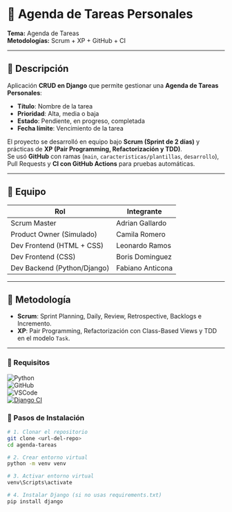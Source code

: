 # 📝 Agenda de Tareas Personales  

**Tema:** Agenda de Tareas  
**Metodologías:** Scrum + XP + GitHub + CI  

---

## 📖  Descripción  
Aplicación **CRUD en Django** que permite gestionar una **Agenda de Tareas Personales**:  

- **Título**: Nombre de la tarea  
- **Prioridad**: Alta, media o baja  
- **Estado**: Pendiente, en progreso, completada  
- **Fecha límite**: Vencimiento de la tarea  

El proyecto se desarrolló en equipo bajo **Scrum (Sprint de 2 días)** y prácticas de **XP (Pair Programming, Refactorización y TDD)**.  
Se usó **GitHub** con ramas (`main`, `caracteristicas/plantillas`, `desarrollo`), Pull Requests y **CI con GitHub Actions** para pruebas automáticas.  

---

## 👥 Equipo  
| Rol                        | Integrante        |
|----------------------------|-------------------|
| Scrum Master               | Adrian Gallardo   |
| Product Owner (Simulado)   | Camila Romero     |
| Dev Frontend (HTML + CSS)  | Leonardo Ramos    |
| Dev Frontend (CSS)         | Boris Dominguez   |
| Dev Backend (Python/Django)| Fabiano Anticona  |

---

## 🧠 Metodología  
- **Scrum**: Sprint Planning, Daily, Review, Retrospective, Backlogs e Incremento.  
- **XP**: Pair Programming, Refactorización con Class-Based Views y TDD en el modelo `Task`.  

---

### 🔑 Requisitos  
![Python](https://img.shields.io/badge/Python-3776AB?style=for-the-badge&logo=python&logoColor=white)    
![GitHub](https://img.shields.io/badge/GitHub-181717?style=for-the-badge&logo=github&logoColor=white)  
![VSCode](https://img.shields.io/badge/VS%20Code-007ACC?style=for-the-badge&logo=visualstudiocode&logoColor=white)  
[![Django CI](https://github.com/Adrian-nex/Agenda_Tareas_Personales/actions/workflows/django.yml/badge.svg)](https://github.com/Adrian-nex/Agenda_Tareas_Personales/actions/workflows/django.yml)

### 🚀 Pasos de Instalación 

```bash
# 1. Clonar el repositorio
git clone <url-del-repo>
cd agenda-tareas

# 2. Crear entorno virtual
python -m venv venv

# 3. Activar entorno virtual
venv\Scripts\activate

# 4. Instalar Django (si no usas requirements.txt)
pip install django

